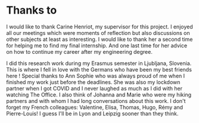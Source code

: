 # Thanks to 

I would like to thank Carine Henriot, my supervisor for this project. I enjoyed all our meetings which were moments of reflection but also discussions on other subjects at least as interesting. I would like to thank her a second time for helping me to find my final internship. And one last time for her advice on how to continue my career after my engineering degree. 

I did this research work during my Erasmus semester in Ljubljana, Slovenia. This is where I fell in love with the Germans who have been my best friends here ! Special thanks to Ann Sophie who was always proud of me when I finished my work just before the deadlines. She was also my lockdown partner when I got COVID and I never laughed as much as I did with her watching The Office. I also think of Johanna and Marie who were my hiking partners and with whom I had long conversations about this work. I don't forget my French colleagues: Valentine, Elisa, Thomas, Hugo, Rémy and Pierre-Louis! I guess I'll be in Lyon and Leipzig sooner than they think.

 

